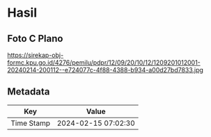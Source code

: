 # Hasil

## Foto C Plano

https://sirekap-obj-formc.kpu.go.id/4276/pemilu/pdpr/12/09/20/10/12/1209201012001-20240214-200112--e724077c-4f88-4388-b934-a00d27bd7833.jpg


## Metadata

| Key        | Value               |
| ---------- | ------------------- |
| Time Stamp | 2024-02-15 07:02:30 |




